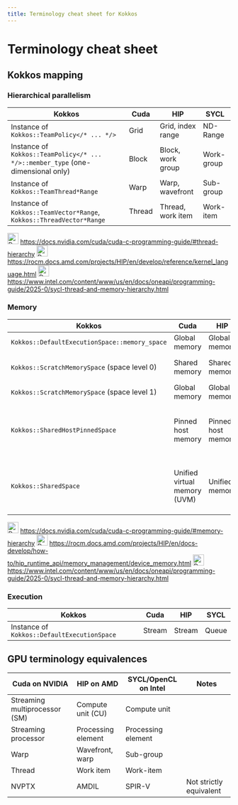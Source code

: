 ```yaml
---
title: Terminology cheat sheet for Kokkos
---
```


<!--#ifndef PRINT-->

# Terminology cheat sheet

<!--#endif-->

## Kokkos mapping

### Hierarchical parallelism

| Kokkos                                                                         | Cuda   | HIP               | SYCL       |
|--------------------------------------------------------------------------------|--------|-------------------|------------|
| Instance of `Kokkos::TeamPolicy</* ... */>`                                     | Grid   | Grid, index range | ND-Range   | League
| Instance of `Kokkos::TeamPolicy</* ... */>::member_type` (one-dimensional only) | Block  | Block, work group | Work-group | Team
| Instance of `Kokkos::TeamThread*Range`                                          | Warp   | Warp, wavefront   | Sub-group  | SIMD chunk
| Instance of `Kokkos::TeamVector*Range`, `Kokkos::ThreadVector*Range` | Thread | Thread, work item | Work-item  | OpenMP thread, SIMD lane

<!--#ifndef PRINT-->
<img title="Doc" alt="Doc" src="./images/doc_txt.svg" height="25"> https://docs.nvidia.com/cuda/cuda-c-programming-guide/#thread-hierarchy
<img title="Doc" alt="Doc" src="./images/doc_txt.svg" height="25"> https://rocm.docs.amd.com/projects/HIP/en/develop/reference/kernel_language.html
<img title="Doc" alt="Doc" src="./images/doc_txt.svg" height="25"> https://www.intel.com/content/www/us/en/docs/oneapi/programming-guide/2025-0/sycl-thread-and-memory-hierarchy.html
<!--#endif-->

### Memory

| Kokkos                                        | Cuda                         | HIP                | SYCL                                       |
|-----------------------------------------------|------------------------------|--------------------|--------------------------------------------|
| `Kokkos::DefaultExecutionSpace::memory_space` | Global memory                | Global memory      | Global memory                              |
| `Kokkos::ScratchMemorySpace` (space level 0)  | Shared memory                | Shared memory      | (Shared) local memory                      |
| `Kokkos::ScratchMemorySpace` (space level 1)  | Global memory                | Global memory      | Global memory                              |
| `Kokkos::SharedHostPinnedSpace`               | Pinned host memory           | Pinned host memory | Unified shared memory (USM) of type host   |
| `Kokkos::SharedSpace`                         | Unified virtual memory (UVM) | Unified memory     | Unified shared memory (USM) of type shared |

<!--#ifndef PRINT-->
<img title="Doc" alt="Doc" src="./images/doc_txt.svg" height="25"> https://docs.nvidia.com/cuda/cuda-c-programming-guide/#memory-hierarchy
<img title="Doc" alt="Doc" src="./images/doc_txt.svg" height="25"> https://rocm.docs.amd.com/projects/HIP/en/docs-develop/how-to/hip_runtime_api/memory_management/device_memory.html
<img title="Doc" alt="Doc" src="./images/doc_txt.svg" height="25"> https://www.intel.com/content/www/us/en/docs/oneapi/programming-guide/2025-0/sycl-thread-and-memory-hierarchy.html
<!--#endif-->

### Execution

| Kokkos                                        | Cuda                         | HIP                | SYCL                               |
|-----------------------------------------------|------------------------------|--------------------|------------------------------------|
| Instance of `Kokkos::DefaultExecutionSpace`             | Stream                       | Stream             | Queue                              |

## GPU terminology equivalences

| Cuda on NVIDIA                | HIP on AMD         | SYCL/OpenCL on Intel | Notes                   |
|-------------------------------|--------------------|----------------------|-------------------------|
| Streaming multiprocessor (SM) | Compute unit (CU)  | Compute unit         |                         |
| Streaming processor           | Processing element | Processing element   |                         |
| Warp                          | Wavefront, warp    | Sub-group            |                         |
| Thread                        | Work item          | Work-item            |                         |
| NVPTX                         | AMDIL              | SPIR-V               | Not strictly equivalent |

